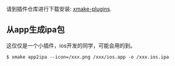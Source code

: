
请到插件仓库进行下载安装: [xmake-plugins](https://github.com/xmake-io/xmake-plugins).

## 从app生成ipa包

这仅仅是一个小插件，ios开发的同学，可能会用的到。

```console
$ xmake app2ipa --icon=/xxx.png /xxx/ios.app -o /xxx.ios.ipa
```

